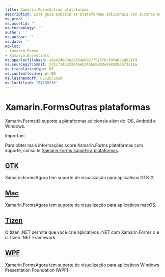 ```yaml
---
title: Xamarin.FormsOutras plataformas
description: Este guia explica as plataformas adicionais com suporte no Xamarin.Forms .
ms.prod: ''
ms.assetid: ''
ms.technology: ''
author: ''
ms.author: ''
ms.date: ''
no-loc:
- Xamarin.Forms
- Xamarin.Essentials
ms.openlocfilehash: a0ab248d3e23854e8027f515fbcf0fa6ca9521fd
ms.sourcegitcommit: 57bc714633364aeb34aba9803e88802bebf321ba
ms.translationtype: MT
ms.contentlocale: pt-BR
ms.lasthandoff: 05/28/2020
ms.locfileid: "84139536"
---
```

# <a name="xamarinforms-other-platforms"></a>Xamarin.FormsOutras plataformas

Xamarin.Formsdá suporte a plataformas adicionais além do iOS, Android e Windows.

> [!IMPORTANT]
> Para obter mais informações sobre Xamarin.Forms plataformas com suporte, consulte [ Xamarin.Forms suporte a plataformas](https://github.com/xamarin/Xamarin.Forms/wiki/Platform-Support).

## <a name="gtk"></a>[GTK](gtk.md)

Xamarin.FormsAgora tem suporte de visualização para aplicativos GTK #.

## <a name="mac"></a>[Mac](mac.md)

Xamarin.FormsAgora tem suporte de visualização para aplicativos macOS.

## <a name="tizen"></a>[Tizen](tizen.md)

O tizen .NET permite que você crie aplicativos .NET com Xamarin.Forms o e o Tizen .NET Framework.

## <a name="wpf"></a>[WPF](wpf.md)

Xamarin.FormsAgora tem suporte de visualização para aplicativos Windows Presentation Foundation (WPF).
